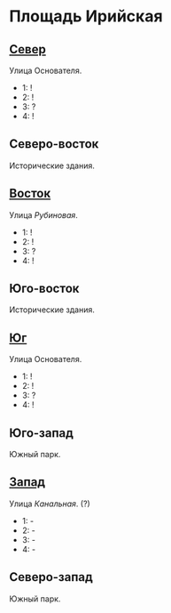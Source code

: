 # Площадь Ирийская

## [Север](./520130.md)

Улица Основателя.

* 1:    !
* 2:    !
* 3:    ?
* 4:    !

## Северо-восток

Исторические здания.

## [Восток](./530140.md)

Улица *Рубиновая*.

* 1:    !
* 2:    !
* 3:    ?
* 4:    !

## Юго-восток

Исторические здания.

## [Юг](./520145.md)

Улица Основателя.

* 1:    !
* 2:    !
* 3:    ?
* 4:    !

## Юго-запад

Южный парк.

## [Запад](./510140.md)

Улица *Канальная*. (?)

* 1:    -
* 2:    -
* 3:    -
* 4:    -

## Северо-запад

Южный парк.
